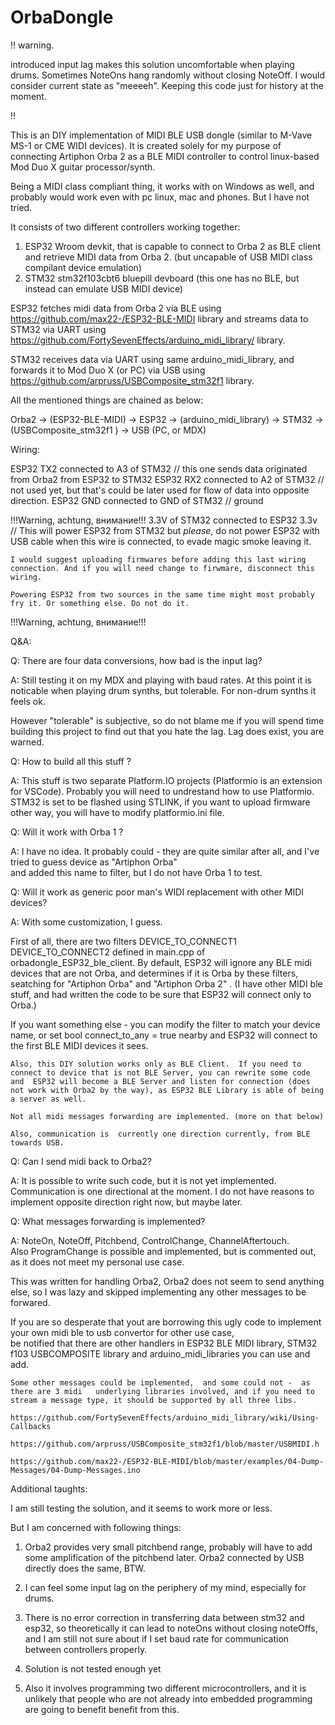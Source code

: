 # OrbaDongle

!! warning.  

introduced input lag makes this solution uncomfortable when playing drums.
Sometimes NoteOns hang randomly without closing NoteOff.
I would consider current state as "meeeeh". Keeping this code just for history at the moment.

!!



This is an DIY  implementation of  MIDI BLE  USB dongle  (similar to M-Vave MS-1 or CME WIDI devices).
It is created solely for my purpose of connecting Artiphon Orba 2 as a BLE MIDI controller to control linux-based Mod Duo X guitar processor/synth.

Being a MIDI class compliant thing, it  works with on Windows as well, and probably would work even with pc linux, mac and phones. But I have not tried.

It consists of two different controllers working together:

1) ESP32 Wroom devkit, that is capable to connect to Orba 2 as BLE client and retrieve MIDI data from Orba 2. (but uncapable of USB MIDI class compilant device emulation)
2) STM32 stm32f103cbt6 bluepill devboard  (this one has no BLE, but instead can emulate USB MIDI device)



ESP32 fetches midi data from Orba 2 via BLE using https://github.com/max22-/ESP32-BLE-MIDI library and streams data to STM32 via UART using https://github.com/FortySevenEffects/arduino_midi_library/ library.


STM32 receives data via UART using same arduino_midi_library, and forwards it to Mod Duo X (or PC)  via USB using  https://github.com/arpruss/USBComposite_stm32f1 library.


All the mentioned things are chained as below:



Orba2 -> (ESP32-BLE-MIDI) -> ESP32 -> (arduino_midi_library) -> STM32 -> (USBComposite_stm32f1 ) ->  USB (PC, or MDX)



Wiring:

ESP32 TX2 connected to A3 of STM32    // this one  sends data originated from Orba2  from ESP32 to STM32
ESP32 RX2 connected to A2 of STM32    // not used yet, but that's could be later used for flow of data into opposite direction.
ESP32 GND connected to GND of STM32   // ground

!!!Warning, achtung, внимание!!! 
	3.3V of STM32 connected to ESP32 3.3v   // This will power ESP32 from STM32 but *please*, do not power ESP32 with USB cable when this wire is connected, 
	to evade magic smoke leaving it.

	I would suggest uploading firmwares before adding this last wiring connection. And if you will need change to firwmare, disconnect this wiring.  

	Powering ESP32 from two sources in the same time might most probably fry it. Or something else. Do not do it.  
	
!!!Warning, achtung, внимание!!! 


Q&A:

Q: There are four data conversions, how bad is the input lag?

A: Still testing it on my MDX and playing with baud rates. At this point it is noticable when playing drum synths, but tolerable. 
For non-drum synths it feels ok.

However "tolerable" is subjective, so do not blame me if you will spend time building this project to find out that you hate the lag.
Lag does exist, you are warned.


Q: How to build all this stuff ?

A: This stuff is two separate Platform.IO projects (Platformio is an extension for VSCode). Probably you will need to undrestand how to use Platformio.
   STM32 is set to be flashed using STLINK, if you want to upload firmware other way, you will have to modify platformio.ini file.

Q: Will it work with Orba 1 ?

A: I have no idea. It probably could - they are quite similar after all, and I've tried to guess device as "Artiphon Orba"  
and added this name to filter, but I do not have Orba  1 to test.

Q: Will it work as generic poor man's WIDI replacement with other MIDI devices?

A: With some customization, I guess. 

   First of all, there are two filters DEVICE_TO_CONNECT1 DEVICE_TO_CONNECT2 defined in main.cpp of orbadongle_ESP32_ble_client.
   By default, ESP32 will ignore any BLE midi devices that are not Orba, and determines if it is Orba by these filters, seatching for "Artiphon Orba"  and "Artiphon Orba 2" .
   (I have other MIDI ble stuff, and had written the code to be sure that ESP32 will connect only to Orba.)
   
   If you want something else - you can modify the filter to match your device name, or set  bool connect_to_any = true  nearby and ESP32 will connect to the first BLE MIDI devices it sees.
   
    Also, this DIY solution works only as BLE Client.  If you need to connect to device that is not BLE Server, you can rewrite some code and  ESP32 will become a BLE Server and listen for connection (does not work with Orba2 by the way), as ESP32 BLE Library is able of being a server as well.
	
	Not all midi messages forwarding are implemented. (more on that below)
	
	Also, communication is  currently one direction currently, from BLE towards USB.
	

Q: Can I send midi back to Orba2? 

A: It is possible to write such code, but it is not yet implemented. Communication is one directional at the moment. I do not have reasons to implement opposite direction right now, but maybe later.
   
   
Q: What messages forwarding is implemented?

A: NoteOn, NoteOff, Pitchbend, ControlChange, ChannelAftertouch.  
   Also ProgramChange is possible and implemented, but is commented out, as it does not meet my personal use case.
   
   This was written for handling Orba2, Orba2 does not seem to send anything else, so I was lazy and skipped implementing any other messages to be forwared.
   
   If you  are so desperate that yout are borrowing this ugly code to implement your own midi ble to usb convertor for other use case,    
    be notified that there are other handlers in  ESP32 BLE MIDI library, STM32 f103 USBCOMPOSITE library and arduino_midi_libraries you can use and add.
	
    Some other messages could be implemented,  and some could not -  as there are 3 midi   underlying libraries involved, and if you need to stream a message type, it should be supported by all three libs.

    https://github.com/FortySevenEffects/arduino_midi_library/wiki/Using-Callbacks

    https://github.com/arpruss/USBComposite_stm32f1/blob/master/USBMIDI.h

    https://github.com/max22-/ESP32-BLE-MIDI/blob/master/examples/04-Dump-Messages/04-Dump-Messages.ino




Additional taughts:


I am still testing the solution, and it seems to work more or less.

But I am concerned with following things:


1) Orba2 provides very small pitchbend range, probably will have to add some amplification of the pitchbend later. Orba2 connected by USB directly does the same, BTW.

2) I can feel some input lag on the periphery of my mind, especially for drums. 

3)  There is no error correction in transferring data between stm32 and esp32, so theoretically it can lead to noteOns without closing noteOffs, 
 and I am still not sure about if  I set baud rate for communication between controllers properly.

4) Solution is not tested enough yet

5) Also it involves programming two different microcontrollers, and it is unlikely that people who are not already into embedded programming are going to benefit benefit from this.

 
